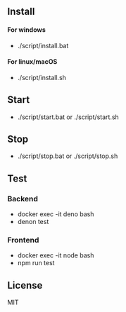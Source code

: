 ## Install 
#### For windows
- ./script/install.bat 

#### For linux/macOS
- ./script/install.sh 

## Start
- ./script/start.bat or ./script/start.sh

## Stop
- ./script/stop.bat or ./script/stop.sh

## Test
### Backend

- docker exec -it deno bash
- denon test

### Frontend
- docker exec -it node bash
- npm run test

## License
MIT